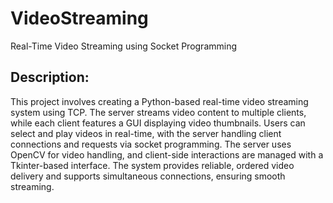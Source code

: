 # VideoStreaming
Real-Time Video Streaming using Socket Programming

## Description:

This project involves creating a Python-based real-time video streaming system using TCP. The server streams video content to multiple clients, while each client features a GUI displaying video thumbnails. Users can select and play videos in real-time, with the server handling client connections and requests via socket programming. The server uses OpenCV for video handling, and client-side interactions are managed with a Tkinter-based interface. The system provides reliable, ordered video delivery and supports simultaneous connections, ensuring smooth streaming.

